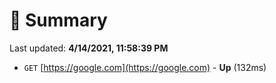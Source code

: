 # 📖 Summary
Last updated: **4/14/2021, 11:58:39 PM**

- `GET` [https://google.com](https://google.com) - **Up** (132ms)
